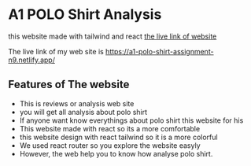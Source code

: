 # A1 POLO Shirt Analysis
 this website made with tailwind and react [the live link of website](https://a1-polo-shirt-assignment-n9.netlify.app/)

The live link of my web site is https://a1-polo-shirt-assignment-n9.netlify.app/

## Features of The website
* This is reviews or analysis web site 
* you will get all analysis about polo shirt
* If anyone want know everythings about polo shirt this website for his
* This website made with react so its a more comfortable
* this website design with react tailwind so it is a more colorful
* We used react router so you explore the website easyly 
* However, the web help you to know how analyse polo shirt.
